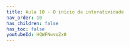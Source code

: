 ```yaml
---
title: Aula 10 - O início da interatividade 
nav_order: 10
has_children: false
has_toc: false
youtubeId: HQWFNwvxZx0
---
```

